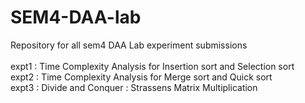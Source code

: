 # SEM4-DAA-lab
Repository for all sem4 DAA Lab experiment submissions
<br>
<br>
expt1 : Time Complexity Analysis for Insertion sort and Selection sort
<br>
expt2 : Time Complexity Analysis for Merge sort and Quick sort 
<br> 
expt3 : Divide and Conquer : Strassens Matrix Multiplication
<br>
